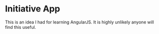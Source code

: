 # Initiative App

This is an idea I had for learning AngularJS.
It is highly unlikely anyone will find this useful.

